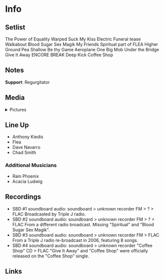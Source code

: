 # Info

## Setlist

The Power of Equality
Warped
Suck My Kiss
Electric Funeral tease
Walkabout
Blood Sugar Sex Magik
My Friends
Spiritual part of FLEA
Higher Ground
Pea
Shallow Be thy Game
Aeroplane
One Big Mob
Under the Bridge
Give It Away
ENCORE BREAK
Deep Kick
Coffee Shop

## Notes

**Support**: Regurgitator

## Media 

<details>
  <summary>Pictures</summary>
  <!--<img alt="Setlist" title="Setlist" src="_.jpg" height="200" />-->
</details>

## Line Up

* Anthony Kiedis
* Flea
* Dave Navarro
* Chad Smith

### Additional Musicians

* Rain Phoenix  
* Acacia Ludwig

## Recordings

* SBD #1 soundboard audio: soundboard > unknown recorder FM > ? > FLAC Broadcasted by Triple J radio.
* SBD #2 soundboard audio: soundboard > unknown recorder FM > ? > FLAC From a different radio broadcast. Missing "Spiritual" and "Blood Sugar Sex Magik".  
* SBD #3 soundboard audio: soundboard > unknown recorder FM > FLAC From a Triple J radio re-broadcast in 2006, featuring 8 songs.  
* SBD #4 soundboard audio: soundboard > unknown recorder "Coffee Shop" CD > FLAC "Give It Away" and "Coffee Shop" were officially released on the "Coffee Shop" single.

## Links

